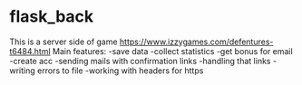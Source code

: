# flask_back
This is a server side of game https://www.izzygames.com/defentures-t6484.html
Main features:
-save data
-collect statistics
-get bonus for email
-create acc
-sending mails with confirmation links
-handling that links
-writing errors to file
-working with headers for https
